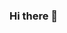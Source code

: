 ### Hi there 👋

<!--
**DemianGT/DemianGT** is a ✨ _special_ ✨ repository because its `README.md` (this file) appears on your GitHub profile.

Here are some ideas to get you started:

- 🔭 Trabajo constantemente en poder hacer una aplicacion dependiendo la etapa en la que este o la necesidad que surja, aveces muchas de ellas se quedan en ideas pero creo firmemente que alguna puede servir
- 🌱 Me gusta mucho aprender cosas nuevas relacionadas al diseño, amo dibujar
- 👯 Si me es posible trabajar con mis amigos y colaborar con ellos seria un honor
- 🤔 Intento aprender cosas que tengan que ver con Datos y su buen uso en la industria
- 💬 Dibujos jajaja

-->
